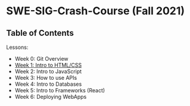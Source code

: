 # SWE-SIG-Crash-Course (Fall 2021)
## Table of Contents
Lessons:

* Week 0: Git Overview
* [Week 1: Intro to HTML/CSS](https://github.com/UCMercedACM/SWE-SIG-Crash-Course/tree/main/Intro_HTML_CSS)
* Week 2: Intro to JavaScript
* Week 3: How to use APIs
* Week 4: Intro to Databases
* Week 5: Intro to Frameworks (React)
* Week 6: Deploying WebApps
 
